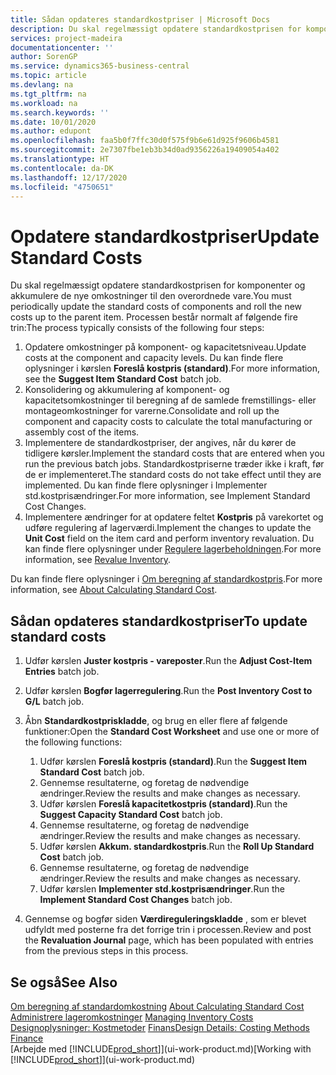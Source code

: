 ```yaml
---
title: Sådan opdateres standardkostpriser | Microsoft Docs
description: Du skal regelmæssigt opdatere standardkostprisen for komponenter og akkumulere de nye omkostninger til den overordnede vare.
services: project-madeira
documentationcenter: ''
author: SorenGP
ms.service: dynamics365-business-central
ms.topic: article
ms.devlang: na
ms.tgt_pltfrm: na
ms.workload: na
ms.search.keywords: ''
ms.date: 10/01/2020
ms.author: edupont
ms.openlocfilehash: faa5b0f7ffc30d0f575f9b6e61d925f9606b4581
ms.sourcegitcommit: 2e7307fbe1eb3b34d0ad9356226a19409054a402
ms.translationtype: HT
ms.contentlocale: da-DK
ms.lasthandoff: 12/17/2020
ms.locfileid: "4750651"
---
```

# <a name="update-standard-costs"></a><span data-ttu-id="7bf57-103">Opdatere standardkostpriser</span><span class="sxs-lookup"><span data-stu-id="7bf57-103">Update Standard Costs</span></span>
<span data-ttu-id="7bf57-104">Du skal regelmæssigt opdatere standardkostprisen for komponenter og akkumulere de nye omkostninger til den overordnede vare.</span><span class="sxs-lookup"><span data-stu-id="7bf57-104">You must periodically update the standard costs of components and roll the new costs up to the parent item.</span></span> <span data-ttu-id="7bf57-105">Processen består normalt af følgende fire trin:</span><span class="sxs-lookup"><span data-stu-id="7bf57-105">The process typically consists of the following four steps:</span></span>  

1.  <span data-ttu-id="7bf57-106">Opdatere omkostninger på komponent- og kapacitetsniveau.</span><span class="sxs-lookup"><span data-stu-id="7bf57-106">Update costs at the component and capacity levels.</span></span> <span data-ttu-id="7bf57-107">Du kan finde flere oplysninger i kørslen **Foreslå kostpris (standard)**.</span><span class="sxs-lookup"><span data-stu-id="7bf57-107">For more information, see the **Suggest Item Standard Cost** batch job.</span></span>  
2.  <span data-ttu-id="7bf57-108">Konsolidering og akkumulering af komponent- og kapacitetsomkostninger til beregning af de samlede fremstillings- eller montageomkostninger for varerne.</span><span class="sxs-lookup"><span data-stu-id="7bf57-108">Consolidate and roll up the component and capacity costs to calculate the total manufacturing or assembly cost of the items.</span></span>  
3.  <span data-ttu-id="7bf57-109">Implementere de standardkostpriser, der angives, når du kører de tidligere kørsler.</span><span class="sxs-lookup"><span data-stu-id="7bf57-109">Implement the standard costs that are entered when you run the previous batch jobs.</span></span> <span data-ttu-id="7bf57-110">Standardkostpriserne træder ikke i kraft, før de er implementeret.</span><span class="sxs-lookup"><span data-stu-id="7bf57-110">The standard costs do not take effect until they are implemented.</span></span> <span data-ttu-id="7bf57-111">Du kan finde flere oplysninger i Implementer std.kostprisændringer.</span><span class="sxs-lookup"><span data-stu-id="7bf57-111">For more information, see Implement Standard Cost Changes.</span></span>  
4.  <span data-ttu-id="7bf57-112">Implementere ændringer for at opdatere feltet **Kostpris** på varekortet og udføre regulering af lagerværdi.</span><span class="sxs-lookup"><span data-stu-id="7bf57-112">Implement the changes to update the **Unit Cost** field on the item card and perform inventory revaluation.</span></span> <span data-ttu-id="7bf57-113">Du kan finde flere oplysninger under [Regulere lagerbeholdningen](inventory-how-revalue-inventory.md).</span><span class="sxs-lookup"><span data-stu-id="7bf57-113">For more information, see [Revalue Inventory](inventory-how-revalue-inventory.md).</span></span>  

<span data-ttu-id="7bf57-114">Du kan finde flere oplysninger i [Om beregning af standardkostpris](finance-about-calculating-standard-cost.md).</span><span class="sxs-lookup"><span data-stu-id="7bf57-114">For more information, see [About Calculating Standard Cost](finance-about-calculating-standard-cost.md).</span></span>  
## <a name="to-update-standard-costs"></a><span data-ttu-id="7bf57-115">Sådan opdateres standardkostpriser</span><span class="sxs-lookup"><span data-stu-id="7bf57-115">To update standard costs</span></span>  
1.  <span data-ttu-id="7bf57-116">Udfør kørslen **Juster kostpris - vareposter**.</span><span class="sxs-lookup"><span data-stu-id="7bf57-116">Run the **Adjust Cost-Item Entries** batch job.</span></span>  
2.  <span data-ttu-id="7bf57-117">Udfør kørslen **Bogfør lagerregulering**.</span><span class="sxs-lookup"><span data-stu-id="7bf57-117">Run the **Post Inventory Cost to G/L** batch job.</span></span>  
3.  <span data-ttu-id="7bf57-118">Åbn **Standardkostpriskladde**, og brug en eller flere af følgende funktioner:</span><span class="sxs-lookup"><span data-stu-id="7bf57-118">Open the **Standard Cost Worksheet** and use one or more of the following functions:</span></span>  

    1.  <span data-ttu-id="7bf57-119">Udfør kørslen **Foreslå kostpris (standard)**.</span><span class="sxs-lookup"><span data-stu-id="7bf57-119">Run the **Suggest Item Standard Cost** batch job.</span></span>  
    2.  <span data-ttu-id="7bf57-120">Gennemse resultaterne, og foretag de nødvendige ændringer.</span><span class="sxs-lookup"><span data-stu-id="7bf57-120">Review the results and make changes as necessary.</span></span>  
    3.  <span data-ttu-id="7bf57-121">Udfør kørslen **Foreslå kapacitetkostpris (standard)**.</span><span class="sxs-lookup"><span data-stu-id="7bf57-121">Run the **Suggest Capacity Standard Cost** batch job.</span></span>  
    4.  <span data-ttu-id="7bf57-122">Gennemse resultaterne, og foretag de nødvendige ændringer.</span><span class="sxs-lookup"><span data-stu-id="7bf57-122">Review the results and make changes as necessary.</span></span>
    5. <span data-ttu-id="7bf57-123">Udfør kørslen **Akkum. standardkostpris**.</span><span class="sxs-lookup"><span data-stu-id="7bf57-123">Run the **Roll Up Standard Cost** batch job.</span></span>
    6.  <span data-ttu-id="7bf57-124">Gennemse resultaterne, og foretag de nødvendige ændringer.</span><span class="sxs-lookup"><span data-stu-id="7bf57-124">Review the results and make changes as necessary.</span></span>
    7.  <span data-ttu-id="7bf57-125">Udfør kørslen **Implementer std.kostprisændringer**.</span><span class="sxs-lookup"><span data-stu-id="7bf57-125">Run the **Implement Standard Cost Changes** batch job.</span></span>  
4.  <span data-ttu-id="7bf57-126">Gennemse og bogfør siden **Værdireguleringskladde** , som er blevet udfyldt med posterne fra det forrige trin i processen.</span><span class="sxs-lookup"><span data-stu-id="7bf57-126">Review and post the **Revaluation Journal** page, which has been populated with entries from the previous steps in this process.</span></span>  

## <a name="see-also"></a><span data-ttu-id="7bf57-127">Se også</span><span class="sxs-lookup"><span data-stu-id="7bf57-127">See Also</span></span>  
 <span data-ttu-id="7bf57-128">[Om beregning af standardomkostning](finance-about-calculating-standard-cost.md) </span><span class="sxs-lookup"><span data-stu-id="7bf57-128">[About Calculating Standard Cost](finance-about-calculating-standard-cost.md) </span></span>  
 <span data-ttu-id="7bf57-129">[Administrere lageromkostninger](finance-manage-inventory-costs.md) </span><span class="sxs-lookup"><span data-stu-id="7bf57-129">[Managing Inventory Costs](finance-manage-inventory-costs.md) </span></span>  
 <span data-ttu-id="7bf57-130">[Designoplysninger: Kostmetoder](design-details-costing-methods.md) [Finans](finance.md)</span><span class="sxs-lookup"><span data-stu-id="7bf57-130">[Design Details: Costing Methods](design-details-costing-methods.md) [Finance](finance.md)</span></span>  
 <span data-ttu-id="7bf57-131">[Arbejde med [!INCLUDE[prod_short](includes/prod_short.md)]](ui-work-product.md)</span><span class="sxs-lookup"><span data-stu-id="7bf57-131">[Working with [!INCLUDE[prod_short](includes/prod_short.md)]](ui-work-product.md)</span></span>  
